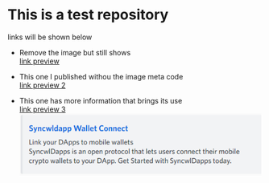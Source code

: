 # This is a test repository 
links will be shown below

- Remove the image but still shows  
[link preview](https://fucckingawesome.github.io/003/linkpreview.html)

- This one I published withou the image meta code  
[link preview 2](https://fucckingawesome.github.io/003/linkpreview2.html)


- This one has more information that brings its use  
[link preview 3](https://fucckingawesome.github.io/003/linkpreview3v2.html)  
![alt text](index.png)
